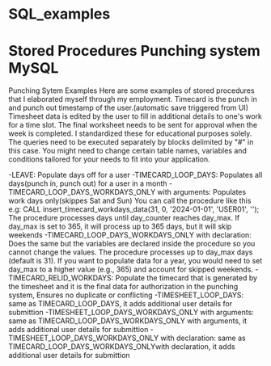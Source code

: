 # SQL_examples

# Stored Procedures Punching system MySQL
Punching Sytem Examples
Here are some examples of stored procedures that I elaborated myself through my employment.
Timecard is the punch in and punch out timestamp of the user.(automatic save triggered from UI)
Timesheet data is edited by the user to fill in additional details to one's work for a time slot.
The final worksheet needs to be sent for approval when the week is completed.
I standardized these for educational purposes solely.
The queries need to be executed separately by blocks delimited by "#" in this case.
You might need to change certain table names, variables and conditions tailored for your needs to fit into your application.

-LEAVE: Populate days off for a user
-TIMECARD_LOOP_DAYS: Populates all days(punch in, punch out) for a user in a month
-TIMECARD_LOOP_DAYS_WORKDAYS_ONLY with arguments: Populates work days only(skippes Sat and Sun)
You can call the procedure like this e.g: CALL insert_timecard_workdays_data(31, 0, '2024-01-01', 'USER01', '');
The procedure processes days until day_counter reaches day_max. If day_max is set to 365, it will process up to 365 days, but it will skip weekends
-TIMECARD_LOOP_DAYS_WORKDAYS_ONLY with declaration: Does the same but the variables are declared inside the procedure so you cannot change the values.
The procedure processes up to day_max days (default is 31). If you want to populate data for a year, you would need to set day_max to a higher value (e.g., 365) and account for skipped weekends.
-TIMECARD_RELID_WORKDAYS: Populate the timecard that is generated by the timesheet and it is the final data for authorization in the punching system,
Ensures no duplicate or conflicting
-TIMESHEET_LOOP_DAYS: same as TIMECARD_LOOP_DAYS, it adds additional user details for submittion
-TIMESHEET_LOOP_DAYS_WORKDAYS_ONLY with arguments: same as TIMECARD_LOOP_DAYS_WORKDAYS_ONLY with arguments, it adds additional user details for submittion
-TIMESHEET_LOOP_DAYS_WORKDAYS_ONLY with declaration: same as TIMECARD_LOOP_DAYS_WORKDAYS_ONLYwith declaration, it adds additional user details for submittion

